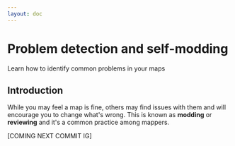 ```yaml
---
layout: doc
---
```



# Problem detection and self-modding
Learn how to identify common problems in your maps

## Introduction
While you may feel a map is fine, others may find issues with them and will encourage you to change what's
wrong. This is known as **modding** or **reviewing** and it's a common practice among mappers.

[COMING NEXT COMMIT IG]





